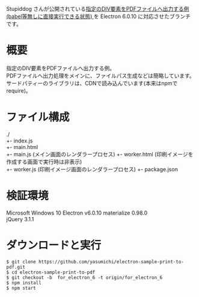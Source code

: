 Stupiddog さんが公開されている[指定のDIV要素をPDFファイルへ出力する例 (babel等無しに直接実行できる状態) ](https://github.com/jpzukin/electron-sample-print-to-pdf)を Electron 6.0.10 に対応させたブランチです。

# 概要
指定のDIV要素をPDFファイルへ出力する例。  
PDFファイルへ出力処理をメインに、ファイルパス生成などは簡略しています。  
サードパティーのライブラリは、CDNで読み込んでいます(本来はnpmでrequire)。  

# ファイル構成
./  
 +- index.js  
 +- main.html  
 +- main.js     (メイン画面のレンダラープロセス)
 +- worker.html (印刷イメージを作成する画面で実行時は非表示)  
 +- worker.js   (印刷イメージ画面のレンダラープロセス)
 +- package.json  

# 検証環境
Microsoft Windows 10
Electron v6.0.10
materialize 0.98.0  
jQuery 3.1.1  

# ダウンロードと実行
```
$ git clone https://github.com/yasumichi/electron-sample-print-to-pdf.git
$ cd electron-sample-print-to-pdf
$ git checkout -b  for_electron_6 -t origin/for_electron_6
$ npm install
$ npm start
```
